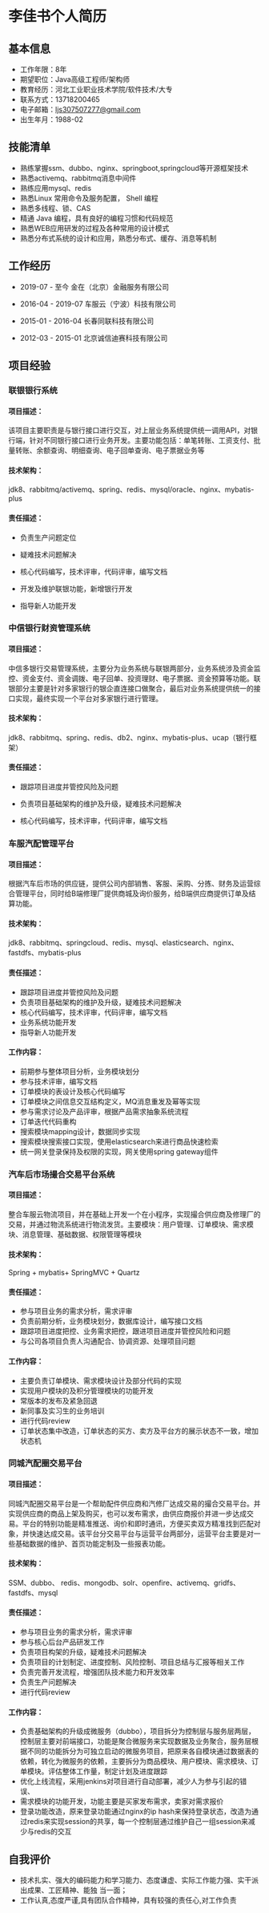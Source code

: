 # 李佳书个人简历

## 基本信息

 - 工作年限：8年
 - 期望职位：Java高级工程师/架构师
 - 教育经历：河北工业职业技术学院/软件技术/大专
 - 联系方式：13718200465
 - 电子邮箱：ljs307507277@gmail.com 
 - 出生年月：1988-02

## 技能清单
- 熟练掌握ssm、dubbo、nginx、springboot,springcloud等开源框架技术
- 熟悉activemq、rabbitmq消息中间件
- 熟练应用mysql、redis
- 熟悉Linux 常用命令及服务配置， Shell 编程
- 熟悉多线程、锁、CAS
- 精通 Java 编程，具有良好的编程习惯和代码规范
- 熟悉WEB应用研发的过程及各种常用的设计模式
- 熟悉分布式系统的设计和应用，熟悉分布式、缓存、消息等机制

## 工作经历

- 2019-07 - 至今           金在（北京）金融服务有限公司

- 2016-04 - 2019-07    车服云（宁波）科技有限公司 

- 2015-01 - 2016-04    长春同联科技有限公司

- 2012-03 - 2015-01    北京诚信迪赛科技有限公司

## 项目经验

### 联银银行系统 

#### 项目描述：

该项目主要职责是与银行接口进行交互，对上层业务系统提供统一调用API，对银行端，针对不同银行接口进行业务开发。主要功能包括：单笔转账、工资支付、批量转账、余额查询、明细查询、电子回单查询、电子票据业务等
#### 技术架构：
jdk8、rabbitmq/activemq、spring、redis、mysql/oracle、nginx、mybatis-plus
#### 责任描述：
- 负责生产问题定位

- 疑难技术问题解决

- 核心代码编写，技术评审，代码评审，编写文档

- 开发及维护联银功能，新增银行开发

- 指导新人功能开发

  

### 中信银行财资管理系统 
#### 项目描述：
中信多银行交易管理系统，主要分为业务系统与联银两部分，业务系统涉及资金监控、资金支付、资金调拨、电子回单、投资理财、电子票据、资金预算等功能。联银部分主要是针对多家银行的银企直连接口做聚合，最后对业务系统提供统一的接口实现，最终实现一个平台对多家银行进行管理。
#### 技术架构：
jdk8、rabbitmq、spring、redis、db2、nginx、mybatis-plus、ucap（银行框架）
#### 责任描述：
- 跟踪项目进度并管控风险及问题

- 负责项目基础架构的维护及升级，疑难技术问题解决

- 核心代码编写，技术评审，代码评审，编写文档

  

### 车服汽配管理平台
#### 项目描述：
根据汽车后市场的供应链，提供公司内部销售、客服、采购、分拣、财务及运营综合管理平台，同时给B端修理厂提供商城及询价服务，给B端供应商提供订单及结算功能。
#### 技术架构：
jdk8、rabbitmq、springcloud、redis、mysql、elasticsearch、nginx、fastdfs、mybatis-plus
#### 责任描述：
- 跟踪项目进度并管控风险及问题
- 负责项目基础架构的维护及升级，疑难技术问题解决
- 核心代码编写，技术评审，代码评审，编写文档
- 业务系统功能开发
- 指导新人功能开发
#### 工作内容：
- 前期参与整体项目分析，业务模块划分
- 参与技术评审，编写文档
- 订单模块的表设计及核心代码编写
- 订单模块之间信息交互结构定义，MQ消息重发及幂等实现
- 参与需求讨论及产品评审，根据产品需求抽象系统流程
- 订单迭代代码重构
- 搜索模块mapping设计，数据同步实现
- 搜索模块搜索接口实现，使用elasticsearch来进行商品快速检索
- 统一网关登录保持及权限的实现，网关使用spring gateway组件

### 汽车后市场撮合交易平台系统
#### 项目描述：
整合车服云物流项目，并在基础上开发一个在小程序，实现撮合供应商及修理厂的交易，并通过物流系统进行物流发货。主要模块：用户管理、订单模块、需求模块、消息管理、基础数据、权限管理等模块
#### 技术架构：
Spring + mybatis+ SpringMVC + Quartz 
#### 责任描述：
- 参与项目业务的需求分析，需求评审
- 负责前期分析，业务模块划分，数据库设计，编写接口文档
- 跟踪项目进度把控、业务需求把控，跟进项目进度并管控风险和问题
- 与公司各项目负责人沟通配合、协调资源、处理项目问题
#### 工作内容：
- 主要负责订单模块、需求模块设计及部分代码的实现
- 实现用户模块的及积分管理模块的功能开发
- 常版本的发布及紧急回退
- 新同事及实习生的业务培训
- 进行代码review
- 订单状态集中改造，订单状态的买方、卖方及平台方的展示状态不一致，增加状态机




### 同城汽配圈交易平台
#### 项目描述：
同城汽配圈交易平台是一个帮助配件供应商和汽修厂达成交易的撮合交易平台。并实现供应商的商品上架及购买，也可以发布需求，由供应商报价并进一步达成交易。平台的特别功能是精准推送、询价和即时通讯，方便买卖双方精准找到匹配对象，并快速达成交易。该平台分交易平台与运营平台两部分，运营平台主要是对一些基础数据的维护、首页功能定制及一些报表功能。
#### 技术架构：
SSM、dubbo、 redis、mongodb、solr、openfire、activemq、gridfs、fastdfs、mysql
#### 责任描述：
- 参与项目业务的需求分析，需求评审
- 参与核心后台产品研发工作
- 负责项目构架的升级，疑难技术问题解决
- 负责项目的计划制定、进度控制、风险控制、项目总结与汇报等相关工作
- 负责完善开发流程，增强团队技术能力和开发效率
- 负责生产问题解决
-  进行代码review
#### 工作内容：
- 负责基础架构的升级成微服务（dubbo），项目拆分为控制层与服务层两层，控制层主要对前端接口，功能是聚合微服务来实现数据及业务聚合，服务层根据不同的功能拆分为可独立启动的微服务项目，把原来各自模块通过数据表的依赖，转化为微服务的依赖，主要拆分为商品模块、用户模块、需求模块、订单模块。评估整体工作量，制定计划及进度跟踪
- 优化上线流程，采用jenkins对项目进行自动部署，减少人为参与引起的错误、
- 需求模块的功能开发，功能主要是买家发布需求，卖家对需求报价
- 登录功能改造，原来登录功能通过nginx的ip hash来保持登录状态，改造为通过redis来实现session的共享，每一个控制层通过维护自己一组session来减少与redis的交互



## 自我评价
- 技术扎实、强大的编码能力和学习能力、态度谦虚、实际工作能力强、实干派出成果、工匠精神、能独 当一面；
- 工作认真,态度严谨,具有团队合作精神，具有较强的责任心,对工作负责
